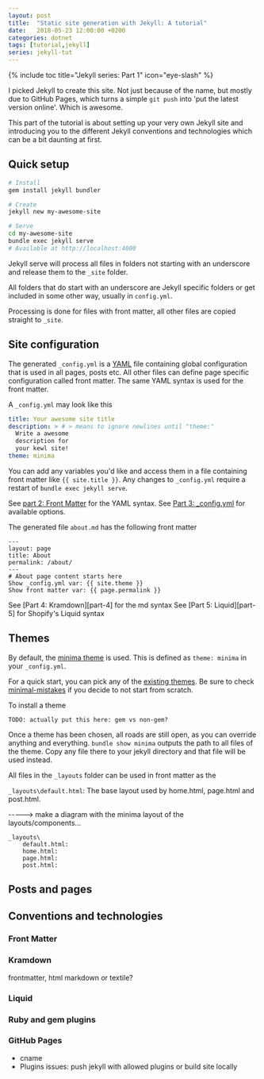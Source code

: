 ```yaml
---
layout: post
title:  "Static site generation with Jekyll: A tutorial"
date:   2018-05-23 12:00:00 +0200
categories: dotnet
tags: [tutorial,jekyll]
series: jekyll-tut
---
```


{% include toc title="Jekyll series: Part 1" icon="eye-slash" %}

I picked Jekyll to create this site. Not just because of the name, 
but mostly due to GitHub Pages, which turns a simple `git push` into
'put the latest version online'. Which is awesome.

This part of the tutorial is about setting up your very own Jekyll site
and introducing you to the different Jekyll conventions and technologies
which can be a bit daunting at first.

<!--more-->

## Quick setup

```sh
# Install
gem install jekyll bundler

# Create
jekyll new my-awesome-site

# Serve
cd my-awesome-site
bundle exec jekyll serve
# Available at http://localhost:4000
```

Jekyll serve will process all files in folders not starting with an underscore and
release them to the `_site` folder. 

All folders that do start with an underscore are Jekyll specific folders or get
included in some other way, usually in `config.yml`.

Processing is done for files with front matter, all other files are copied straight to `_site`.



## Site configuration

The generated `_config.yml` is a [YAML][yaml-wiki] file containing global configuration
that is used in all pages, posts etc. All other files can define page specific
configuration called front matter. The same YAML syntax is used for the front matter.

A `_config.yml` may look like this
```yml
title: Your awesome site title
description: > # > means to ignore newlines until "theme:"
  Write a awesome
  description for
  your kewl site!
theme: minima
```

You can add any variables you'd like and access them in a file containing front matter like `{{ site.title }}`.
Any changes to `_config.yml` require a restart of `bundle exec jekyll serve`.

See [part 2: Front Matter][part-2] for the YAML syntax.
See [Part 3: _config.yml][part-3] for available options.


The generated file `about.md` has the following front matter
```
---
layout: page
title: About
permalink: /about/
---
# About page content starts here
Show _config.yml var: {{ site.theme }}
Show front matter var: {{ page.permalink }}
```

See [Part 4: Kramdown][part-4] for the md syntax
See [Part 5: Liquid][part-5] for Shopify's Liquid syntax


## Themes

By default, the [minima theme][theme-minima] is used. This is defined as `theme: minima` in your `_config.yml`.

For a quick start, you can pick any of the [existing themes][awesome-jekyll-themes]. 
Be sure to check [minimal-mistakes][minimal-mistakes] if you decide to not start from scratch.

To install a theme
```
TODO: actually put this here: gem vs non-gem?
```

Once a theme has been chosen, all roads are still open, as you can override anything and everything.
`bundle show minima` outputs the path to all files of the theme. Copy any file there to your jekyll
directory and that file will be used instead.

All files in the `_layouts` folder can be used in front matter as the 

`_layouts\default.html`: The base layout used by home.html, page.html and post.html.

-----> make a diagram with the minima layout of the layouts/components...

```
_layouts\
	default.html: 
	home.html: 
	page.html: 
	post.html: 
```


## Posts and pages



## Conventions and technologies

### Front Matter

### Kramdown

frontmatter, html
markdown or textile?


### Liquid

### Ruby and gem plugins

### GitHub Pages

- cname
- Plugins issues: push jekyll with allowed plugins or build site locally


[yaml-wiki]: https://en.wikipedia.org/wiki/YAML
[part-2]: jekyll-tutorial-2-front-matter
[part-3]: jekyll-tutorial-3-config-yml
[theme-minima]: https://github.com/jekyll/minima
[minimal-mistakes]: https://mmistakes.github.io/minimal-mistakes/
[awesome-jekyll-plugins]: https://github.com/planetjekyll/awesome-jekyll-plugins
[awesome-jekyll-themes]: https://github.com/planetjekyll/awesome-jekyll-themes